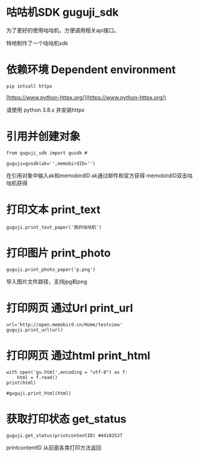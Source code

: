 

# 咕咕机SDK guguji_sdk
为了更好的使用咕咕机，方便调用相关api接口。

特地制作了一个咕咕机sdk



# 依赖环境  Dependent environment

```
pip intsall httpx
```
[https://www.python-httpx.org/](https://www.python-httpx.org/)

请使用 python 3.8.x 并安装httpx 




# 引用并创建对象
```
from guguji_sdk import gusdk #

guguji=gusdk(ak='',memobirdID='')
```
在引用对象中输入ak和memobirdID 
ak通过邮件和官方获得 
memobirdID双击咕咕机获得 





# 打印文本 print_text
```
guguji.print_text_paper('我的咕咕机')
```




# 打印图片 print_photo
```
guguji.print_photo_paper('p.png')
```
导入图片文件路径，支持jpg和png





# 打印网页 通过Url print_url
```
url='http://open.memobird.cn/Home/testview'
guguji.print_url(url)
```



# 打印网页 通过html  print_html  
```
with open('gu.html',encoding = "utf-8") as f:
    html = f.read()
print(html)

#guguji.print_html(html)
```





# 获取打印状态  get_status
```
guguji.get_status(printcontentID) #44182537
```
printcontentID 从前面各类打印方法返回
